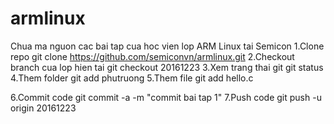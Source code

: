 # armlinux
Chua ma nguon cac bai tap cua hoc vien lop ARM Linux tai Semicon
1.Clone repo
git clone https://github.com/semiconvn/armlinux.git
2.Checkout branch cua lop hien tai
git checkout 20161223
3.Xem trang thai git
git status
4.Them folder
git add phutruong
5.Them file
git add hello.c

6.Commit code
git commit -a -m "commit bai tap 1"
7.Push code 
git push -u origin 20161223

